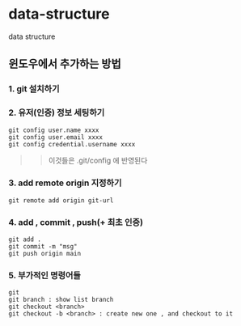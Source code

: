 # data-structure
data structure

## 윈도우에서 추가하는 방법
### 1. git 설치하기
### 2. 유저(인증) 정보 세팅하기
```
git config user.name xxxx
git config user.email xxxx
git config credential.username xxxx
```
>> 이것들은 .git/config 에 반영된다
### 3. add remote origin 지정하기 
```
git remote add origin git-url
```
### 4. add , commit , push(+ 최초 인증)
```
git add .
git commit -m "msg"
git push origin main
```

### 5. 부가적인 명령어들
```
git 
git branch : show list branch
git checkout <branch>
git checkout -b <branch> : create new one , and checkout to it
```
